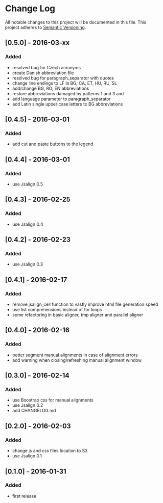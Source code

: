 # Change Log
All notable changes to this project will be documented in this file.
This project adheres to [Semantic Versioning](http://semver.org/).

## [0.5.0] - 2016-03-xx
### Added
- resolved bug for Czech acronyms
- create Danish abbreviation file
- resolved bug for paragraph_separator with quotes
- change line endings to LF in BG, CA, ET, HU, RU, SL
- add/change BG, RO, EN abbreviations
- restore abbreviations damaged by patterns 1 and 3 and
- add language parameter to paragraph_separator
- add Latin single upper case letters to BG abbreviations

## [0.4.5] - 2016-03-01
### Added
- add cut and paste buttons to the legend

## [0.4.4] - 2016-03-01
### Added
- use Jsalign 0.5

## [0.4.3] - 2016-02-25
### Added
- use Jsalign 0.4

## [0.4.2] - 2016-02-23
### Added
- use Jsalign 0.3

## [0.4.1] - 2016-02-17
### Added
- remove jsalign_cell function to vastly improve html file generation speed
- use list comprehensions instead of for loops
- some refactoring in basic aligner, tmp aligner and parallel aligner

## [0.4.0] - 2016-02-16
### Added
- better segment manual alignments in case of alignment errors 
- add warning when closing/refreshing manual alignment window

## [0.3.0] - 2016-02-14
### Added
- use Boostrap css for manual alignments 
- use Jsalign 0.2
- add CHANGELOG.md

## [0.2.0] - 2016-02-03
### Added
- change js and css files location to S3
- use Jsalign 0.1


## [0.1.0] - 2016-01-31
### Added
- first release